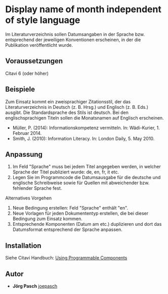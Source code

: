 # Display name of month independent of style language

Im Literaturverzeichnis sollen Datumsangaben in der Sprache bzw. entsprechend der jeweiligen Konventionen erscheinen, in der die Publikation veröffentlicht wurde.

## Voraussetzungen
Citavi 6 (oder höher)

## Beispiele
Zum Einsatz kommt ein zweisprachiger Zitationsstil, der das Literaturverzeichnis in Deutsch (z. B. Hrsg.) und Englisch (z. B. Eds.) ausgibt. Die Standardsprache des Stils ist deutsch. Bei den englischsprachigen Titeln sollen die Monatsnamen auf Englisch erscheinen. 

- Müller, P. (2014): Informationskompetenz vermitteln. In: Wädi-Kurier, 1. Februar 2014.
- Smith, J. (2010): Information Literacy. In: London Daily, 5. May 2010.

## Anpassung

1. Im Feld "Sprache" muss bei jedem Titel angegeben werden, in welcher Sprache der Titel publiziert wurde: de, en, fr, it etc.
2. Legen Sie im Programmcode die Datumsausgabe für die deutsche und englische Schreibweise sowie für Quellen mit abweichender bzw. fehlender Sprache fest.

Alternatives Vorgehen
1. Neue Bedingung erstellen: Feld "Sprache" enthält "en".
2. Neue Vorlagen für jeden Dokumententyp erstellen, die bei dieser Bedingung zum Einsatz kommen.
3. Entsprechende Komponenten (Datum am etc.) duplizieren und dort das Datumsformat entsprechend der Sprache anpassen.

## Installation
Siehe Citavi Handbuch: [Using Programmable Components](https://www.citavi.com/programmable_components)

## Autor

* **Jörg Pasch** [joepasch](https://github.com/joepasch)

